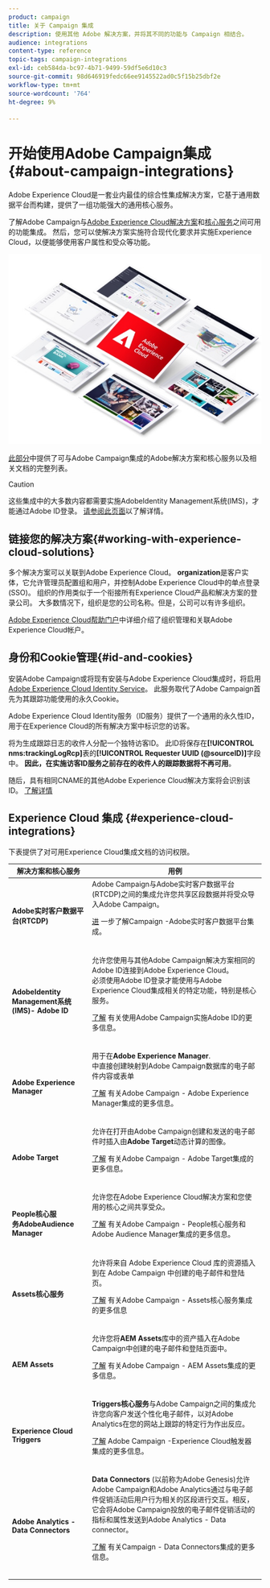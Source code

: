 ```yaml
---
product: campaign
title: 关于 Campaign 集成
description: 使用其他 Adobe 解决方案，并将其不同的功能与 Campaign 相结合。
audience: integrations
content-type: reference
topic-tags: campaign-integrations
exl-id: ceb584da-bc97-4b71-9499-59df5e6d10c3
source-git-commit: 98d646919fedc66ee9145522ad0c5f15b25dbf2e
workflow-type: tm+mt
source-wordcount: '764'
ht-degree: 9%

---
```


# 开始使用Adobe Campaign集成{#about-campaign-integrations}

Adobe Experience Cloud是一套业内最佳的综合性集成解决方案，它基于通用数据平台而构建，提供了一组功能强大的通用核心服务。

了解Adobe Campaign与[Adobe Experience Cloud解决方案](https://experienceleague.adobe.com/docs/core-services/interface/marketing-cloud-integrations.html)和[核心服务](https://experienceleague.adobe.com/docs/core-services/interface/about-core-services/core-services.html)之间可用的功能集成。 然后，您可以使解决方案实施符合现代化要求并实施Experience Cloud，以便能够使用客户属性和受众等功能。

![](assets/ExCloud-solutions.png)

[此部分](#experience-cloud-integrations)中提供了可与Adobe Campaign集成的Adobe解决方案和核心服务以及相关文档的完整列表。

>[!CAUTION]
>
>这些集成中的大多数内容都需要实施AdobeIdentity Management系统(IMS)，才能通过Adobe ID登录。 [请参阅此页面](../../integrations/using/about-adobe-id.md)以了解详情。


## 链接您的解决方案{#working-with-experience-cloud-solutions}

多个解决方案可以关联到Adobe Experience Cloud。 **organization**&#x200B;是客户实体，它允许管理员配置组和用户，并控制Adobe Experience Cloud中的单点登录(SSO)。 组织的作用类似于一个衔接所有Experience Cloud产品和解决方案的登录公司。 大多数情况下，组织是您的公司名称。但是，公司可以有许多组织。

[Adobe Experience Cloud帮助门户](https://experienceleague.adobe.com/docs/core-services/interface/manage-users-and-products/organizations.html)中详细介绍了组织管理和关联Adobe Experience Cloud帐户。

## 身份和Cookie管理{#id-and-cookies}

安装Adobe Campaign或将现有安装与Adobe Experience Cloud集成时，将启用[Adobe Experience Cloud Identity Service](https://experienceleague.adobe.com/docs/id-service/using/home.html)。 此服务取代了Adobe Campaign首先为其跟踪功能使用的永久Cookie。

Adobe Experience Cloud Identity服务（ID服务）提供了一个通用的永久性ID，用于在Experience Cloud的所有解决方案中标识您的访客。

将为生成跟踪日志的收件人分配一个独特访客ID。 此ID将保存在&#x200B;**[!UICONTROL nms:trackingLogRcp]**&#x200B;表的&#x200B;**[!UICONTROL Requester UUID (@sourceID)]**&#x200B;字段中。 **因此，在实施访客ID服务之前存在的收件人的跟踪数据将不再可用**。

随后，具有相同CNAME的其他Adobe Experience Cloud解决方案将会识别该ID。 [了解详情](https://experienceleague.adobe.com/docs/id-service/using/reference/analytics-reference/cname.html)

## Experience Cloud 集成 {#experience-cloud-integrations}

下表提供了对可用Experience Cloud集成文档的访问权限。

<table> 
 <thead> 
  <tr> 
   <th> 解决方案和核心服务<br /> </th> 
   <th> 用例<br /> </th> 
  </tr> 
 </thead> 
 <tbody> 
  <tr> 
   <td> <strong>Adobe实时客户数据平台(RTCDP)</strong><br /> </td> 
   <td> Adobe Campaign与Adobe实时客户数据平台(RTCDP)之间的集成允许您共享区段数据并将受众导入Adobe Campaign。<br /> <p><a href="../../integrations/using/get-started-sources-destinations.md">进</a> 一步了解Campaign -Adobe实时客户数据平台集成。</p><br /> </td> 
  </tr> 
  <tr> 
   <td> <strong>AdobeIdentity Management系统(IMS)- Adobe ID</strong><br /> </td> 
   <td> 允许您使用与其他Adobe Campaign解决方案相同的Adobe ID连接到Adobe Experience Cloud。<br /> 必须使用Adobe ID登录才能使用与Adobe Experience Cloud集成相关的特定功能，特别是核心服务。<br /> <p><a href="../../integrations/using/about-adobe-id.md">了解</a> 有关使用Adobe Campaign实施Adobe ID的更多信息。</p><br /> </td> 
  </tr> 
  <tr> 
   <td> <strong>Adobe Experience Manager</strong><br /> </td> 
   <td> 用于在<strong>Adobe Experience Manager</strong>.<br />中直接创建映射到Adobe Campaign数据库的电子邮件内容或表单 <p><a href="../../integrations/using/about-adobe-experience-manager.md">了解</a> 有关Adobe Campaign - Adobe Experience Manager集成的更多信息。</p><br /> </td> 
  </tr> 
  <tr> 
   <td> <strong>Adobe Target</strong><br /> </td> 
   <td> 允许在打开由Adobe Campaign创建和发送的电子邮件时插入由<strong>Adobe Target</strong>动态计算的图像。<br /> <p><a href="../../integrations/using/integrating-with-adobe-target.md">了解</a> 有关Adobe Campaign - Adobe Target集成的更多信息。</p><br /> </td> 
  </tr> 
  <tr> 
   <td> <strong>People核心服</strong><br /> <strong>务AdobeAudience Manager</strong><br /> </td> 
   <td> 允许您在Adobe Experience Cloud解决方案和您使用的核心之间共享受众。<br /> <p><a href="../../integrations/using/sharing-audiences-with-adobe-experience-cloud.md">了解</a> 有关Adobe Campaign - People核心服务和Adobe Audience Manager集成的更多信息。</p><br /> </td> 
  </tr> 
  <tr> 
   <td> <strong>Assets核心服务</strong><br /> </td> 
   <td> 允许将来自 Adobe Experience Cloud 库的资源插入到在 Adobe Campaign 中创建的电子邮件和登陆页。<br /> <p><a href="../../integrations/using/configuring-access-to-assets.md#integrating-with-experience-cloud-assets">了解</a> 有关Adobe Campaign - Assets核心服务集成的更多信息</p><br /> </td> 
  </tr> 
  <tr> 
   <td> <strong>AEM Assets</strong><br /> </td> 
   <td> 允许您将<strong>AEM Assets</strong>库中的资产插入在Adobe Campaign中创建的电子邮件和登陆页面中。<br /> <p><a href="../../integrations/using/configuring-access-to-assets.md#integrating-with-aem-assets">了解</a> 有关Adobe Campaign - AEM Assets集成的更多信息。</p><br /> </td> 
  </tr> 
  <tr> 
   <td> <strong>Experience Cloud Triggers</strong><br /> </td> 
   <td> <strong>Triggers核心服务</strong>与Adobe Campaign之间的集成允许您向客户发送个性化电子邮件，以对Adobe Analytics在您的网站上跟踪的特定行为作出反应。<br /> <p><a href="https://helpx.adobe.com/cn/campaign/kb/triggers-and-campaign.html">了解</a> Adobe Campaign -Experience Cloud触发器集成的更多信息。</p><br /> </td> 
  </tr> 
  <tr> 
   <td> <strong>Adobe Analytics - Data Connectors</strong><br /> </td> 
   <td> <strong>Data Connectors</strong> (以前称为Adobe Genesis)允许Adobe Campaign和Adobe Analytics通过与电子邮件促销活动后用户行为相关的区段进行交互。相反，它会将Adobe Campaign投放的电子邮件促销活动的指标和属性发送到Adobe Analytics - Data connector。<br /> <p><a href="../../platform/using/adobe-analytics-data-connector.md">了解</a> 有关Campaign - Data Connectors集成的更多信息。</p><br /> </td> 
  </tr> 
 </tbody> 
</table>
